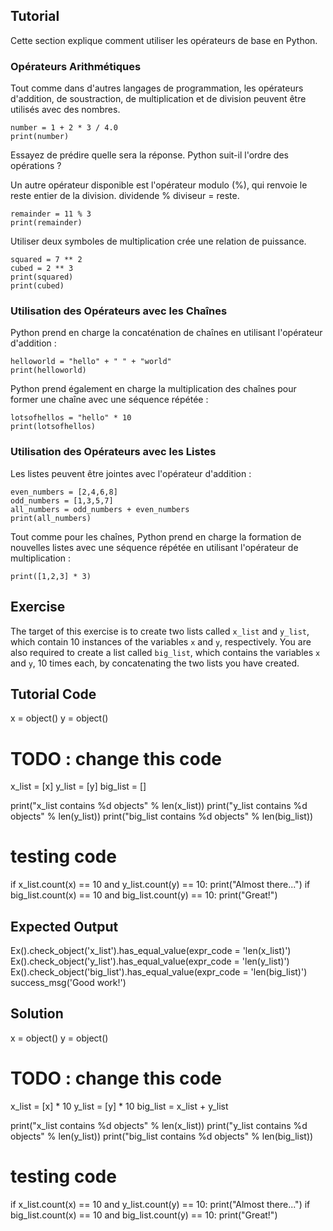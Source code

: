 Tutorial
--------

Cette section explique comment utiliser les opérateurs de base en Python.

### Opérateurs Arithmétiques

Tout comme dans d'autres langages de programmation, les opérateurs d'addition, de soustraction, de multiplication et de division peuvent être utilisés avec des nombres.<br>

    number = 1 + 2 * 3 / 4.0
    print(number)

Essayez de prédire quelle sera la réponse. Python suit-il l'ordre des opérations ?

Un autre opérateur disponible est l'opérateur modulo (%), qui renvoie le reste entier de la division. dividende % diviseur = reste.

    remainder = 11 % 3
    print(remainder)

Utiliser deux symboles de multiplication crée une relation de puissance.

    squared = 7 ** 2
    cubed = 2 ** 3
    print(squared)
    print(cubed)

### Utilisation des Opérateurs avec les Chaînes

Python prend en charge la concaténation de chaînes en utilisant l'opérateur d'addition :

    helloworld = "hello" + " " + "world"
    print(helloworld)

Python prend également en charge la multiplication des chaînes pour former une chaîne avec une séquence répétée :

    lotsofhellos = "hello" * 10
    print(lotsofhellos)

### Utilisation des Opérateurs avec les Listes

Les listes peuvent être jointes avec l'opérateur d'addition :

    even_numbers = [2,4,6,8]
    odd_numbers = [1,3,5,7]
    all_numbers = odd_numbers + even_numbers
    print(all_numbers)

Tout comme pour les chaînes, Python prend en charge la formation de nouvelles listes avec une séquence répétée en utilisant l'opérateur de multiplication :

    print([1,2,3] * 3)

Exercise
--------

The target of this exercise is to create two lists called `x_list` and `y_list`,
which contain 10 instances of the variables `x` and `y`, respectively.
You are also required to create a list called `big_list`, which contains
the variables `x` and `y`, 10 times each, by concatenating the two lists you have created.

Tutorial Code
-------------

x = object()
y = object()

# TODO : change this code
x_list = [x]
y_list = [y]
big_list = []

print("x_list contains %d objects" % len(x_list))
print("y_list contains %d objects" % len(y_list))
print("big_list contains %d objects" % len(big_list))

# testing code
if x_list.count(x) == 10 and y_list.count(y) == 10:
    print("Almost there...")
if big_list.count(x) == 10 and big_list.count(y) == 10:
    print("Great!")

Expected Output
---------------

Ex().check_object('x_list').has_equal_value(expr_code = 'len(x_list)')
Ex().check_object('y_list').has_equal_value(expr_code = 'len(y_list)')
Ex().check_object('big_list').has_equal_value(expr_code = 'len(big_list)')
success_msg('Good work!')

Solution
--------

x = object()
y = object()

# TODO : change this code
x_list = [x] * 10
y_list = [y] * 10
big_list = x_list + y_list

print("x_list contains %d objects" % len(x_list))
print("y_list contains %d objects" % len(y_list))
print("big_list contains %d objects" % len(big_list))

# testing code
if x_list.count(x) == 10 and y_list.count(y) == 10:
    print("Almost there...")
if big_list.count(x) == 10 and big_list.count(y) == 10:
    print("Great!")
